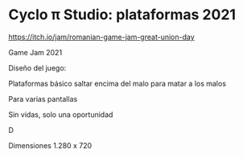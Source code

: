 # Cyclo π Studio: plataformas 2021

https://itch.io/jam/romanian-game-jam-great-union-day

Game Jam 2021

Diseño del juego:

Plataformas básico saltar encima del malo para matar a los malos

Para varias pantallas

Sin vidas, solo una oportunidad

D

Dimensiones 1.280 x 720

